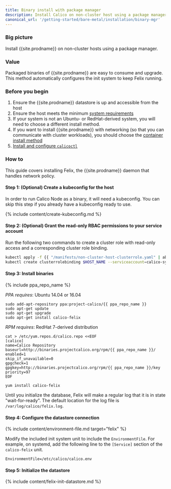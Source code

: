 ```yaml
---
title: Binary install with package manager
description: Install Calico on non-cluster host using a package manager.
canonical_url: '/getting-started/bare-metal/installation/binary-mgr'
---
```


### Big picture
Install {{site.prodname}} on non-cluster hosts using a package manager.

### Value
Packaged binaries of {{site.prodname}} are easy to consume and upgrade. This method automatically configures the init system to keep Felix running.

### Before you begin

1. Ensure the {{site.prodname}} datastore is up and accessible from the host
2. Ensure the host meets the minimum [system requirements](../requirements)
3. If your system is not an Ubuntu- or RedHat-derived system, you will need to choose a different install method.
4. If you want to install {{site.prodname}} with networking (so that you can communicate with cluster workloads), you should choose the [container install method](./container)
5. [Install and configure `calicoctl`]({{site.baseurl}}/maintenance/clis/calicoctl/)

### How to

This guide covers installing Felix, the {{site.prodname}} daemon that handles network policy.

#### Step 1: (Optional) Create a kubeconfig for the host
In order to run Calico Node as a binary, it will need a kubeconfig. You can skip this step if you already have a kubeconfig ready to use.

{% include content/create-kubeconfig.md %}

#### Step 2: (Optional) Grant the read-only RBAC permissions to your service account
Run the following two commands to create a cluster role with read-only access and a corresponding cluster role binding.

```bash
kubectl apply -f {{ "/manifests/non-cluster-host-clusterrole.yaml" | absolute_url }}
kubectl create clusterrolebinding $HOST_NAME --serviceaccount=calico-system:$HOST_NAME --clusterrole=non-cluster-host
```

#### Step 3: Install binaries

{% include ppa_repo_name %}

*PPA requires*: Ubuntu 14.04 or 16.04

    sudo add-apt-repository ppa:project-calico/{{ ppa_repo_name }}
    sudo apt-get update
    sudo apt-get upgrade
    sudo apt-get install calico-felix

*RPM requires*: RedHat 7-derived distribution

    cat > /etc/yum.repos.d/calico.repo <<EOF
    [calico]
    name=Calico Repository
    baseurl=http://binaries.projectcalico.org/rpm/{{ ppa_repo_name }}/
    enabled=1
    skip_if_unavailable=0
    gpgcheck=1
    gpgkey=http://binaries.projectcalico.org/rpm/{{ ppa_repo_name }}/key
    priority=97
    EOF

    yum install calico-felix

Until you initialize the database, Felix will make a regular log that it
is in state "wait-for-ready". The default location for the log file is
`/var/log/calico/felix.log`.

#### Step 4: Configure the datastore connection

{% include content/environment-file.md target="felix" %}

Modify the included init system unit to include the `EnvironmentFile`.  For example, on systemd, add the following line to the `[Service]` section of the `calico-felix` unit.

```
EnvironmentFile=/etc/calico/calico.env
```

#### Step 5: Initialize the datastore

{% include content/felix-init-datastore.md %}
